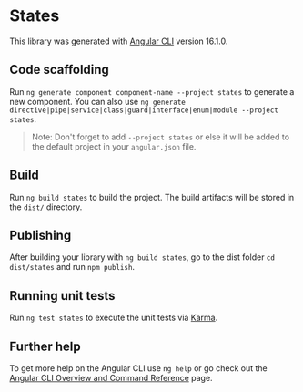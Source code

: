 # States

This library was generated with [Angular CLI](https://github.com/angular/angular-cli) version 16.1.0.

## Code scaffolding

Run `ng generate component component-name --project states` to generate a new component. You can also use `ng generate directive|pipe|service|class|guard|interface|enum|module --project states`.
> Note: Don't forget to add `--project states` or else it will be added to the default project in your `angular.json` file. 

## Build

Run `ng build states` to build the project. The build artifacts will be stored in the `dist/` directory.

## Publishing

After building your library with `ng build states`, go to the dist folder `cd dist/states` and run `npm publish`.

## Running unit tests

Run `ng test states` to execute the unit tests via [Karma](https://karma-runner.github.io).

## Further help

To get more help on the Angular CLI use `ng help` or go check out the [Angular CLI Overview and Command Reference](https://angular.io/cli) page.
